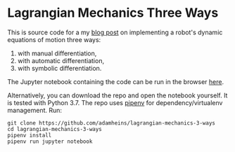 # Lagrangian Mechanics Three Ways

This is source code for a my [blog
post](https://adamheins.com/blog/lagrangian-mechanics-three-ways) on
implementing a robot's dynamic equations of motion three ways:
1. with manual differentiation,
2. with automatic differentiation,
3. with symbolic differentiation.

The Jupyter notebook containing the code can be run in the browser
[here](https://mybinder.org/v2/gh/adamheins/lagrangian-mechanics-3-ways/HEAD?filepath=LagrangeThreeWays.ipynb).

Alternatively, you can download the repo and open the notebook yourself. It is
tested with Python 3.7. The repo uses
[pipenv](https://pipenv.pypa.io/en/latest/) for dependency/virtualenv
management. Run:
```
git clone https://github.com/adamheins/lagrangian-mechanics-3-ways
cd lagrangian-mechanics-3-ways
pipenv install
pipenv run jupyter notebook
```

